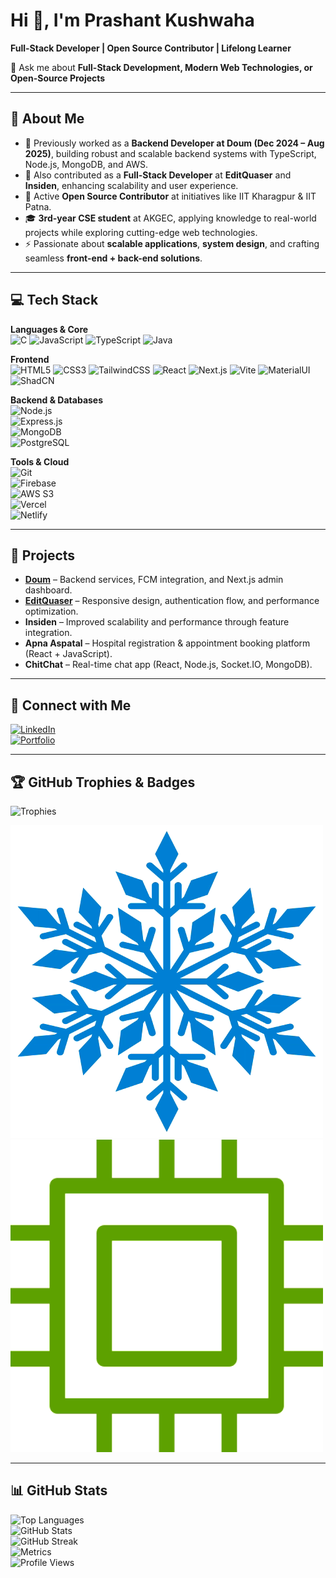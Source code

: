 # Hi 👋, I'm Prashant Kushwaha  
**Full-Stack Developer | Open Source Contributor | Lifelong Learner**  

💬 Ask me about **Full-Stack Development, Modern Web Technologies, or Open-Source Projects**  

---

## 💫 About Me  
- 🔭 Previously worked as a **Backend Developer at Doum (Dec 2024 – Aug 2025)**, building robust and scalable backend systems with TypeScript, Node.js, MongoDB, and AWS.  
- 💼 Also contributed as a **Full-Stack Developer** at **EditQuaser** and **Insiden**, enhancing scalability and user experience.  
- 🚀 Active **Open Source Contributor** at initiatives like IIT Kharagpur & IIT Patna.  
- 🎓 **3rd-year CSE student** at AKGEC, applying knowledge to real-world projects while exploring cutting-edge web technologies.  
- ⚡ Passionate about **scalable applications**, **system design**, and crafting seamless **front-end + back-end solutions**.  

---

## 💻 Tech Stack  
**Languages & Core**  
![C](https://img.shields.io/badge/c-%2300599C.svg?style=for-the-badge&logo=c&logoColor=white)  ![JavaScript](https://img.shields.io/badge/javascript-%23323330.svg?style=for-the-badge&logo=javascript&logoColor=%23F7DF1E)  ![TypeScript](https://img.shields.io/badge/typescript-%23007ACC.svg?style=for-the-badge&logo=typescript&logoColor=white)  ![Java](https://img.shields.io/badge/java-%23ED8B00.svg?style=for-the-badge&logo=java&logoColor=white)  

**Frontend**  
![HTML5](https://img.shields.io/badge/html5-%23E34F26.svg?style=for-the-badge&logo=html5&logoColor=white)  ![CSS3](https://img.shields.io/badge/css3-%231572B6.svg?style=for-the-badge&logo=css3&logoColor=white)  ![TailwindCSS](https://img.shields.io/badge/tailwindcss-%2306B6D4.svg?style=for-the-badge&logo=tailwind-css&logoColor=white)  ![React](https://img.shields.io/badge/react-%2320232a.svg?style=for-the-badge&logo=react&logoColor=%2361DAFB)  ![Next.js](https://img.shields.io/badge/next.js-black?style=for-the-badge&logo=next.js&logoColor=white)  ![Vite](https://img.shields.io/badge/vite-%23646CFF.svg?style=for-the-badge&logo=vite&logoColor=white)  ![MaterialUI](https://img.shields.io/badge/materialui-%230081CB.svg?style=for-the-badge&logo=mui&logoColor=white)  ![ShadCN](https://img.shields.io/badge/shadcn-%23171717.svg?style=for-the-badge&logo=shadcn&logoColor=white)  

**Backend & Databases**  
![Node.js](https://img.shields.io/badge/node.js-%23339933.svg?style=for-the-badge&logo=node.js&logoColor=white)  
![Express.js](https://img.shields.io/badge/express.js-%23404d59.svg?style=for-the-badge&logo=express&logoColor=%2361DAFB)  
![MongoDB](https://img.shields.io/badge/mongodb-%2347A248.svg?style=for-the-badge&logo=mongodb&logoColor=white)  
![PostgreSQL](https://img.shields.io/badge/postgresql-%23316192.svg?style=for-the-badge&logo=postgresql&logoColor=white)  

**Tools & Cloud**  
![Git](https://img.shields.io/badge/git-%23F05033.svg?style=for-the-badge&logo=git&logoColor=white)  
![Firebase](https://img.shields.io/badge/firebase-%23FFCA28.svg?style=for-the-badge&logo=firebase&logoColor=black)  
![AWS S3](https://img.shields.io/badge/aws-%23FF9900.svg?style=for-the-badge&logo=amazon-aws&logoColor=white)  
![Vercel](https://img.shields.io/badge/vercel-%23000000.svg?style=for-the-badge&logo=vercel&logoColor=white)  
![Netlify](https://img.shields.io/badge/netlify-%2300C7B7.svg?style=for-the-badge&logo=netlify&logoColor=white)  

---

## 🚀 Projects  
- **[Doum](https://github.com/kushwahaPrashant24)** – Backend services, FCM integration, and Next.js admin dashboard.  
- **[EditQuaser](https://github.com/kushwahaPrashant24)** – Responsive design, authentication flow, and performance optimization.  
- **Insiden** – Improved scalability and performance through feature integration.  
- **Apna Aspatal** – Hospital registration & appointment booking platform (React + JavaScript).  
- **ChitChat** – Real-time chat app (React, Node.js, Socket.IO, MongoDB).  

---

## 👥 Connect with Me  
[![LinkedIn](https://img.shields.io/badge/linkedin-%230077B5.svg?style=for-the-badge&logo=linkedin&logoColor=white)](https://linkedin.com/in/prashant-kushwaha-0807a1255)  
[![Portfolio](https://img.shields.io/badge/portfolio-%23121011.svg?style=for-the-badge&logo=firefox&logoColor=white)](https://prashant3d.netlify.app/)  

---

## 🏆 GitHub Trophies & Badges  
![Trophies](https://github-profile-trophy.vercel.app/?username=kushwahaPrashant24&theme=onedark&no-frame=true&no-bg=true&margin-w=4)  

![Badges](https://raw.githubusercontent.com/acervenky/animated-github-badges/master/assets/acbadge.gif)  
![Badges](https://raw.githubusercontent.com/acervenky/animated-github-badges/master/assets/devbadge.gif)  

---

## 📊 GitHub Stats  
![Top Languages](https://github-readme-stats.vercel.app/api/top-langs?username=kushwahaPrashant24&show_icons=true&theme=react&layout=compact)  
![GitHub Stats](https://github-readme-stats.vercel.app/api?username=kushwahaPrashant24&theme=react&show_icons=true)  
![GitHub Streak](https://github-readme-streak-stats.herokuapp.com/?user=kushwahaPrashant24&theme=react)  
![Metrics](https://metrics.lecoq.io/kushwahaPrashant24?theme=react)  
![Profile Views](https://visitcount.itsvg.in/api?id=kushwahaPrashant24&label=Profile%20Views&color=12&icon=5&pretty=true&theme=react)  
